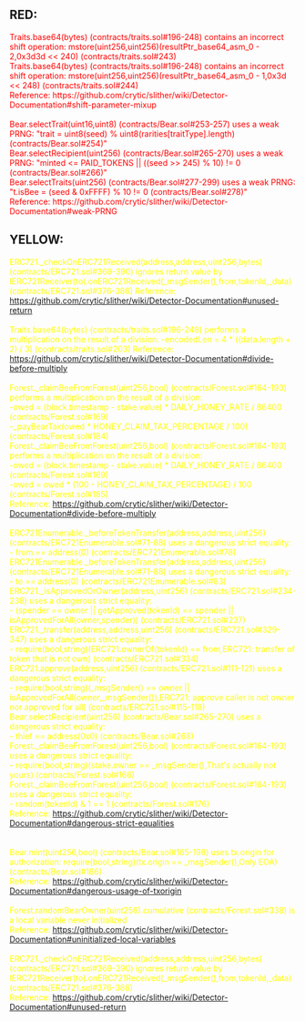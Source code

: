 ## RED:
<section style="color: red;">
Traits.base64(bytes) (contracts/traits.sol#196-248) contains an incorrect shift operation: mstore(uint256,uint256)(resultPtr_base64_asm_0 - 2,0x3d3d << 240) (contracts/traits.sol#243)<br />
Traits.base64(bytes) (contracts/traits.sol#196-248) contains an incorrect shift operation: mstore(uint256,uint256)(resultPtr_base64_asm_0 - 1,0x3d << 248) (contracts/traits.sol#244)<br />
Reference: https://github.com/crytic/slither/wiki/Detector-Documentation#shift-parameter-mixup
<br /><br />
Bear.selectTrait(uint16,uint8) (contracts/Bear.sol#253-257) uses a weak PRNG: "trait = uint8(seed) % uint8(rarities[traitType].length) (contracts/Bear.sol#254)" <br />
Bear.selectRecipient(uint256) (contracts/Bear.sol#265-270) uses a weak PRNG: "minted <= PAID_TOKENS || ((seed >> 245) % 10) != 0 (contracts/Bear.sol#266)" <br />
Bear.selectTraits(uint256) (contracts/Bear.sol#277-299) uses a weak PRNG: "t.isBee = (seed & 0xFFFF) % 10 != 0 (contracts/Bear.sol#278)" <br />
Reference: https://github.com/crytic/slither/wiki/Detector-Documentation#weak-PRNG
</section>

## YELLOW:
<section style="color: yellow;">

ERC721._checkOnERC721Received(address,address,uint256,bytes) (contracts/ERC721.sol#369-390) ignores return value by IERC721Receiver(to).onERC721Received(_msgSender(),from,tokenId,_data) (contracts/ERC721.sol#376-386)
Reference: https://github.com/crytic/slither/wiki/Detector-Documentation#unused-return
<br /><br />
Traits.base64(bytes) (contracts/traits.sol#196-248) performs a multiplication on the result of a division:
	-encodedLen = 4 * ((data.length + 2) / 3) (contracts/traits.sol#203)
Reference: https://github.com/crytic/slither/wiki/Detector-Documentation#divide-before-multiply
<br /><br />
Forest._claimBeeFromForest(uint256,bool) (contracts/Forest.sol#164-193) performs a multiplication on the result of a division:<br />
	-owed = (block.timestamp - stake.value) * DAILY_HONEY_RATE / 86400 (contracts/Forest.sol#169)<br />
	-_payBearTax(owed * HONEY_CLAIM_TAX_PERCENTAGE / 100) (contracts/Forest.sol#184)<br />
Forest._claimBeeFromForest(uint256,bool) (contracts/Forest.sol#164-193) performs a multiplication on the result of a division:<br />
	-owed = (block.timestamp - stake.value) * DAILY_HONEY_RATE / 86400 (contracts/Forest.sol#169)<br />
	-owed = owed * (100 - HONEY_CLAIM_TAX_PERCENTAGE) / 100 (contracts/Forest.sol#185)<br />
Reference: https://github.com/crytic/slither/wiki/Detector-Documentation#divide-before-multiply<br />
<br />
ERC721Enumerable._beforeTokenTransfer(address,address,uint256) (contracts/ERC721Enumerable.sol#71-88) uses a dangerous strict equality:<br />
	- from == address(0) (contracts/ERC721Enumerable.sol#78)<br />
ERC721Enumerable._beforeTokenTransfer(address,address,uint256) (contracts/ERC721Enumerable.sol#71-88) uses a dangerous strict equality:<br />
	- to == address(0) (contracts/ERC721Enumerable.sol#83)<br />
ERC721._isApprovedOrOwner(address,uint256) (contracts/ERC721.sol#234-238) uses a dangerous strict equality:<br />
	- (spender == owner || getApproved(tokenId) == spender || isApprovedForAll(owner,spender)) (contracts/ERC721.sol#237)<br />
ERC721._transfer(address,address,uint256) (contracts/ERC721.sol#329-347) uses a dangerous strict equality:<br />
	- require(bool,string)(ERC721.ownerOf(tokenId) == from,ERC721: transfer of token that is not own) (contracts/ERC721.sol#334)<br />
ERC721.approve(address,uint256) (contracts/ERC721.sol#111-121) uses a dangerous strict equality:<br />
	- require(bool,string)(_msgSender() == owner || isApprovedForAll(owner,_msgSender()),ERC721: approve caller is not owner nor approved for all) (contracts/ERC721.sol#115-118)<br />
Bear.selectRecipient(uint256) (contracts/Bear.sol#265-270) uses a dangerous strict equality:<br />
	- thief == address(0x0) (contracts/Bear.sol#268)<br />
Forest._claimBeeFromForest(uint256,bool) (contracts/Forest.sol#164-193) uses a dangerous strict equality:<br />
	- require(bool,string)(stake.owner == _msgSender(),That's actually not yours) (contracts/Forest.sol#166)<br />
Forest._claimBeeFromForest(uint256,bool) (contracts/Forest.sol#164-193) uses a dangerous strict equality:<br />
	- random(tokenId) & 1 == 1 (contracts/Forest.sol#176)<br />
Reference: https://github.com/crytic/slither/wiki/Detector-Documentation#dangerous-strict-equalities<br />
<br /><br />
Bear.mint(uint256,bool) (contracts/Bear.sol#165-198) uses tx.origin for authorization: require(bool,string)(tx.origin == _msgSender(),Only EOA) (contracts/Bear.sol#166)<br />
Reference: https://github.com/crytic/slither/wiki/Detector-Documentation#dangerous-usage-of-txorigin
<br /><br />
Forest.randomBearOwner(uint256).cumulative (contracts/Forest.sol#338) is a local variable never initialized<br />
Reference: https://github.com/crytic/slither/wiki/Detector-Documentation#uninitialized-local-variables
<br /><br />
ERC721._checkOnERC721Received(address,address,uint256,bytes) (contracts/ERC721.sol#369-390) ignores return value by IERC721Receiver(to).onERC721Received(_msgSender(),from,tokenId,_data) (contracts/ERC721.sol#376-386)<br />
Reference: https://github.com/crytic/slither/wiki/Detector-Documentation#unused-return<br />
</section>